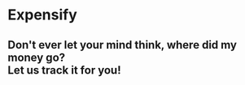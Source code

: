# Expensify

## Don't ever let your mind think, where did my money go? <br /> Let us track it for you!
